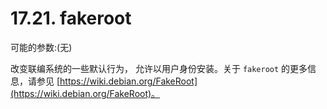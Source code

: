 # 17.21. fakeroot

可能的参数:(无)

改变联编系统的一些默认行为， 允许以用户身份安装。关于 `fakeroot` 的更多信息，请参见 [https://wiki.debian.org/FakeRoot](https://wiki.debian.org/FakeRoot)。

